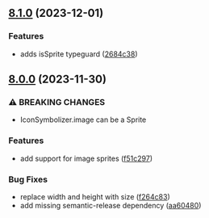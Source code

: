 ## [8.1.0](https://github.com/geostyler/geostyler-style/compare/v8.0.0...v8.1.0) (2023-12-01)


### Features

* adds isSprite typeguard ([2684c38](https://github.com/geostyler/geostyler-style/commit/2684c3836dd90658de79dbd5d552142321bad389))

## [8.0.0](https://github.com/geostyler/geostyler-style/compare/v7.5.0...v8.0.0) (2023-11-30)


### ⚠ BREAKING CHANGES

* IconSymbolizer.image can be a Sprite

### Features

* add support for image sprites ([f51c297](https://github.com/geostyler/geostyler-style/commit/f51c29760ab0536b50edbeab648785fd72f43bc2))


### Bug Fixes

*  replace width and height with size ([f264c83](https://github.com/geostyler/geostyler-style/commit/f264c830cfd213a6c98aba9314b462d8452ef573))
* add missing semantic-release dependency ([aa60480](https://github.com/geostyler/geostyler-style/commit/aa6048023b89ba0f8f217ead4b0c542c375c65ec))
